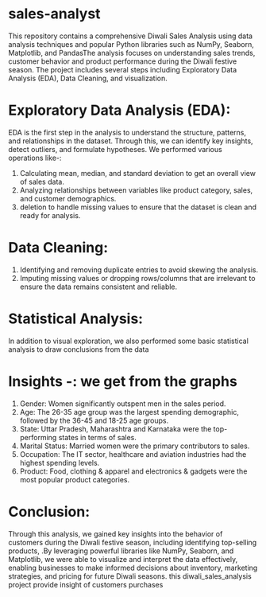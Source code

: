 # sales-analyst
This repository contains a comprehensive Diwali Sales Analysis using data analysis techniques and popular Python libraries such as NumPy, Seaborn, Matplotlib, and PandasThe analysis focuses on understanding sales trends, customer behavior and product performance during the Diwali festive season. The project includes several steps including Exploratory Data Analysis (EDA), Data Cleaning, and visualization.

# Exploratory Data Analysis (EDA):
EDA is the first step in the analysis to understand the structure, patterns, and relationships in the dataset. Through this, we can identify key insights, detect outliers, and formulate hypotheses. We performed various operations like-:
1. Calculating mean, median, and standard deviation to get an overall view of sales data.
2. Analyzing relationships between variables like product category, sales, and customer demographics.
3. deletion to handle missing values to ensure that the dataset is clean and ready for analysis.

# Data Cleaning:
1. Identifying and removing duplicate entries to avoid skewing the analysis.
2. Imputing missing values or dropping rows/columns that are irrelevant to ensure the data remains consistent and reliable.

# Statistical Analysis:
In addition to visual exploration, we also performed some basic statistical analysis to draw conclusions from the data

# Insights -: we get from the graphs 

1. Gender: Women significantly outspent men in the sales period.
2.  Age: The 26-35 age group was the largest spending demographic, followed by the 36-45 and 18-25 age groups.
3. State: Uttar Pradesh, Maharashtra and Karnataka were the top-performing states in terms of sales.
4. Marital Status: Married women were the primary contributors to sales.
5. Occupation: The IT sector, healthcare and aviation industries had the highest spending levels.
6. Product: Food, clothing & apparel and electronics & gadgets were the most popular product categories.


# Conclusion:
Through this analysis, we gained key insights into the behavior of customers during the Diwali festive season, including identifying top-selling products, .By leveraging powerful libraries like NumPy, Seaborn, and Matplotlib, we were able to visualize and interpret the data effectively, enabling businesses to make informed decisions about inventory, marketing strategies, and pricing for future Diwali seasons.
this diwali_sales_analysis project provide insight of customers purchases 





